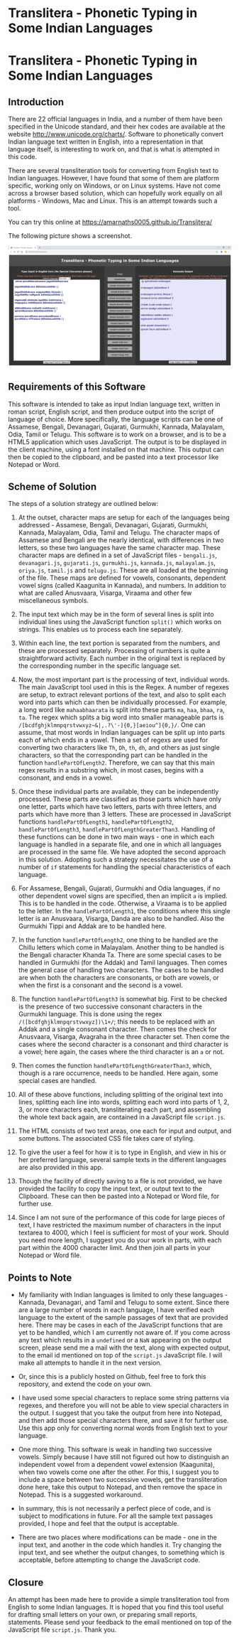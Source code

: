 # Translitera - Phonetic Typing in Some Indian Languages


# Translitera - Phonetic Typing in Some Indian Languages

## Introduction

There are 22 official languages in India, and a number of them have been specified in the Unicode standard, and their hex codes are available at the website http://www.unicode.org/charts/. Software to phonetically convert Indian language text written in English, into a representation in that language itself, is interesting to work on, and that is what is attempted in this code. 

There are several transliteration tools for converting from English text to Indian languages. However, I have found that some of them are platform specific, working only on Windows, or on Linux systems. Have not come across a browser based solution, which can hopefully work equally on all platforms - Windows, Mac and Linux. This is an attempt towards such a tool. 

You can try this online at https://amarnaths0005.github.io/Translitera/

The following picture shows a screenshot.

![Image of Translitera](https://github.com/amarnaths0005/Translitera/blob/main/translitera.png)


## Requirements of this Software
This software is intended to take as input Indian language text, written in roman script, English script, and then produce output into the script of language of choice. More specifically, the language scripts can be one of Assamese, Bengali, Devanagari, Gujarati, Gurmukhi, Kannada, Malayalam, Odia, Tamil or Telugu. This software is to work on a browser, and is to be a HTML5 application which uses JavaScript. The output is to be displayed in the client machine, using a font installed on that machine. This output can then be copied to the clipboard, and be pasted into a text processor like Notepad or Word.

## Scheme of Solution
The steps of a solution strategy are outlined below:
1. At the outset, character maps are setup for each of the languages being addressed - Assamese, Bengali, Devanagari, Gujarati, Gurmukhi, Kannada, Malayalam, Odia, Tamil and Telugu. The character maps of Assamese and Bengali are the nearly identical, with differences in two letters, so these two languages have the same character map. These character maps are defined in a set of JavaScript files - `bengali.js`, `devanagari.js`, `gujarati.js`, `gurmukhi.js`, `kannada.js`, `malayalam.js`, `oriya.js`, `tamil.js` and `telugu.js`. These are all loaded at the beginning of the file. These maps are defined for vowels, consonants, dependent vowel signs (called Kaagunita in Kannada), and numbers. In addition to what are called Anusvaara, Visarga, Viraama and other few miscellaneous symbols. 

2. The input text which may be in the form of several lines is split into individual lines using the JavaScript function `split()` which works on strings. This enables us to process each line separately.

3. Within each line, the text portion is separated from the numbers, and these are processed separately. Processing of numbers is quite a straightforward activity. Each number in the original text is replaced by the corresponding number in the specific language set. 

4. Now, the most important part is the processing of text, individual words. The main JavaScript tool used in this is the Regex. A number of regexes are setup, to extract relevant portions of the text, and also to split each word into parts which can then be individually processed. For example, a long word like `mahaabhaarata` is split into these parts `ma`, `haa`, `bhaa`, `ra`, `ta`. The regex which splits a big word into smaller manageable parts is `/[bcdfghjklmnpqrstvwxyz~&|,.?\'-]{0,}[aeiou^]{0,}/`. One can assume, that most words in Indian languages can be split up into parts each of which ends in a vowel. Then a set of regexs are used for converting two characters like `Th`, `Dh`, `th`, `dh`, and others as just single characters, so that the corresponding part can be handled in the function `handlePartOfLength2`. Therefore, we can say that this main regex results in a substring which, in most cases, begins with a consonant, and ends in a vowel. 

5. Once these individual parts are available, they can be independently processed. These parts are classified as those parts which have only one letter, parts which have two letters, parts with three letters, and parts which have more than 3 letters. These are processed in JavaScript functions `handlePartOfLength1`, `handlePartOfLength2`, `handlePartOfLength3`, `handlePartOfLengthGreaterThan3`. Handling of these functions can be done in two main ways - one in which each language is handled in a separate file, and one in which all languages are processed in the same file. We have adopted the second approach in this solution. Adopting such a strategy necessitates the use of a number of `if` statements for handling the special characteristics of each language.

6. For Assamese, Bengali, Gujarati, Gurmukhi and Odia languages, if no other dependent vowel signs are specified, then an implicit `a` is implied. This is to be handled in the code. Otherwise, a Viraama is to be applied to the letter. In the `handlePartOfLength1`, the conditions where this single letter is an Anusvaara, Visarga, Danda are also to be handled. Also the Gurmukhi Tippi and Addak are to be handled here.

7. In the function `handlePartOfLength2`, one thing to be handled are the Chillu letters which come in Malayalam. Another thing to be handled is the Bengali character Khanda Ta. There are some special cases to be handled in Gurmukhi (for the Addak) and Tamil languages. Then comes the general case of handling two characters. The cases to be handled are when both the characters are consonants, or both are vowels, or when the first is a consonant and the second is a vowel.

8. The function `handlePartOfLength3` is somewhat big. First to be checked is the presence of two successive consonant characters in the Gurmukhi language. This is done using the regex `/([bcdfghjklmnpqrstvwxyz])\1+/`; this needs to be replaced with an Addak and a single consonant character. Then comes the check for Anusvaara, Visarga, Avagraha in the three character set. Then come the cases where the second character is a consonant and third character is a vowel; here again, the cases where the third character is an `a` or not. 

9. Then comes the function `handlePartOfLengthGreaterThan3`, which, though is a rare occurrence, needs to be handled. Here again, some special cases are handled. 

10. All of these above functions, including splitting of the original text into lines, splitting each line into words, splitting each word into parts of 1, 2, 3, or more characters each, transliterating each part, and assembling the whole text back again, are contained in a JavaScript file `script.js`.

11. The HTML consists of two text areas, one each for input and output, and some buttons. The associated CSS file takes care of styling. 

12. To give the user a feel for how it is to type in English, and view in his or her preferred language, several sample texts in the different languages are also provided in this app. 

13. Though the facility of directly saving to a file is not provided, we have provided the facility to copy the input text, or output text to the Clipboard. These can then be pasted into a Notepad or Word file, for further use.

14. Since I am not sure of the performance of this code for large pieces of text, I have restricted the maximum number of characters in the input textarea to 4000, which I feel is sufficient for most of your work. Should you need more length, I suggest you do your work in parts, with each part within the 4000 character limit. And then join all parts in your Notepad or Word file. 

## Points to Note
- My familiarity with Indian languages is limited to only these languages - Kannada, Devanagari, and Tamil and Telugu to some extent. Since there are a large number of words in each language, I have verified each language to the extent of the sample passages of text that are provided here. There may be cases in each of the JavaScript functions that are yet to be handled, which I am currently not aware of. If you come across any text which results in a `undefined` or a `NaN` appearing on the output screen, please send me a mail with the text, along with expected output, to the email id mentioned on top of the `script.js` JavaScript file. I will make all attempts to handle it in the next version. 

- Or, since this is a publicly hosted on Github, feel free to fork this repository, and extend the code on your own. 

- I have used some special characters to replace some string patterns via regexes, and therefore you will not be able to view special characters in the output. I suggest that you take the output from here into Notepad, and then add those special characters there, and save it for further use. Use this app only for converting normal words from English text to your language.

- One more thing. This software is weak in handling two successive vowels. Simply because I have still not figured out how to distinguish an independent vowel from a dependent vowel extension (Kaagunita), when two vowels come one after the other. For this, I suggest you to include a space between two successive vowels, get the transliteration done here, take this output to Notepad, and then remove the space in Notepad. This is a suggested workaround. 

- In summary, this is not necessarily a perfect piece of code, and is subject to modifications in future. For all the sample text passages provided, I hope and feel that the output is acceptable. 

- There are two places where modifications can be made - one in the input text, and another in the code which handles it. Try changing the input text, and see whether the output changes, to something which is acceptable, before attempting to change the JavaScript code. 

## Closure
An attempt has been made here to provide a simple transliteration tool from English to some Indian languages. It is hoped that you find this tool useful for drafting small letters on your own, or preparing small reports, statements. Please send your feedback to the email mentioned on top of the JavaScript file `script.js`. Thank you. 

